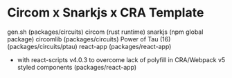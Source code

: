 # Circom x Snarkjs x CRA Template

gen.sh (packages/circuits)
circom (rust runtime)
snarkjs (npm global package)
circomlib (packages/circuits)
Power of Tau (16) (packages/circuits/ptau)
react-app (packages/react-app)
  - with react-scripts v4.0.3 to overcome lack of polyfill in CRA/Webpack v5 
styled components (packages/react-app)